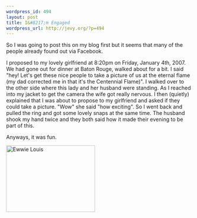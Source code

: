 ```yaml
--- 
wordpress_id: 494
layout: post
title: I&#8217;m Engaged
wordpress_url: http://jevy.org/?p=494
---
```

So I was going to post this on my blog first but it seems that many of the people already found out via Facebook.

I proposed to my lovely girlfriend at 8:20pm on Friday, January 4th, 2007.  We had gone out for dinner at Baton Rouge, walked about for a bit.  I said "hey!  Let's get these nice people to take a picture of us at the eternal flame (my dad corrected me in that it's the Centennial Flame)".  I walked over to the other side where this lady and her husband were standing.  As I reached into my jacket to get the camera the wife got really nervous.  I then (quietly) explained that I was about to propose to my girlfriend and asked if they could take a picture.  "Wow" she said "how exciting".  So I went back and pulled the ring and got some lovely snaps at the same time.  The husband shook my hand twice and they both said how it made their evening to be part of this.

Anyways, it was fun.

<a href="http://www.flickr.com/photos/jevy/2175786752/" title="Ewwie Louis by jevy, on Flickr"><img src="http://farm3.static.flickr.com/2102/2175786752_4d505287e1_m.jpg" width="240" height="180" alt="Ewwie Louis" /></a>

